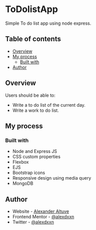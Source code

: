 # ToDolistApp 

Simple To do list app using node express.

## Table of contents

- [Overview](#overview)
- [My process](#my-process)
  - [Built with](#built-with)
- [Author](#author)



## Overview

Users should be able to:

- Write a to do list of the current day.
- Write a work to do list.


## My process

### Built with

- Node and Express JS
- CSS custom properties
- Flexbox
- EJS
- Bootstrap icons
- Responsive design using media query
- MongoDB


## Author

- Website - [Alexander Altuve](https://alexdxxn.github.io/My-Resume/)
- Frontend Mentor - [@alexdxxn](https://www.frontendmentor.io/profile/alexdxxn)
- Twitter - [@alexdxxn](https://twitter.com/AlexDxxn)
